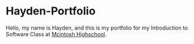 # Hayden-Portfolio
Hello, my name is Hayden, and this is my portfolio for my Introduction to Software Class at [Mcintosh Highschool](https://www.fcboe.org/mhs).

